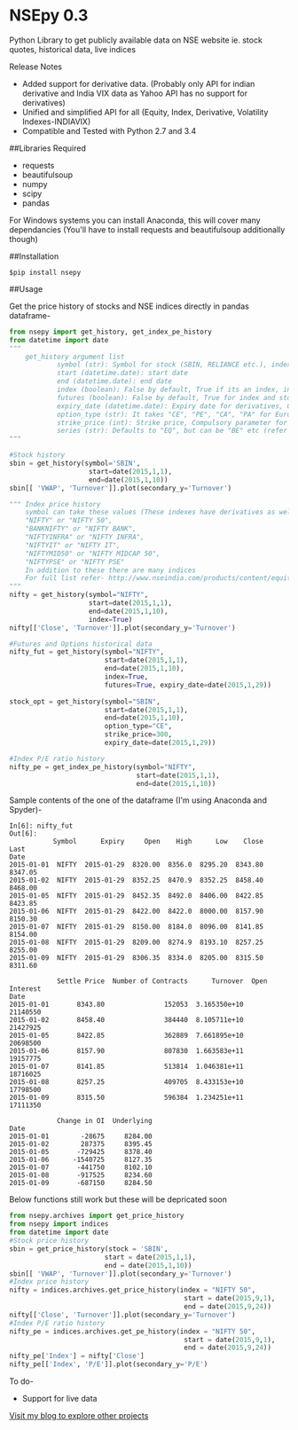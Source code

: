 # NSEpy 0.3
Python Library to get publicly available data on NSE website ie. stock quotes, historical data, live indices 

Release Notes
* Added support for derivative data. (Probably only API for indian derivative and India VIX data as Yahoo API has no support for derivatives)
* Unified and simplified API for all (Equity, Index, Derivative, Volatility Indexes-INDIAVIX)
* Compatible and Tested with Python 2.7 and 3.4

##Libraries Required
- requests
- beautifulsoup
- numpy 
- scipy
- pandas

For Windows systems you can install Anaconda, this will cover many dependancies (You'll have to install requests and beautifulsoup additionally though)

##Installation

```$pip install nsepy```

##Usage

Get the price history of stocks and NSE indices directly in pandas dataframe-
```python
from nsepy import get_history, get_index_pe_history
from datetime import date
"""
	get_history argument list
			symbol (str): Symbol for stock (SBIN, RELIANCE etc.), index (NIFTY, BANKNIFTY etc) or any security (Index names "NIFTY 50", "INDIAVIX" etc.
			start (datetime.date): start date 
            end (datetime.date): end date
            index (boolean): False by default, True if its an index, index futures or options and also for INDIAVIX
            futures (boolean): False by default, True for index and stock futures only (should not be set to True with option_type specified)
            expiry_date (datetime.date): Expiry date for derivatives, Compulsory parameter for futures and options
            option_type (str): It takes "CE", "PE", "CA", "PA" for European and American calls and puts
            strike_price (int): Strike price, Compulsory parameter for options
            series (str): Defaults to "EQ", but can be "BE" etc (refer NSE website for details)
"""

#Stock history
sbin = get_history(symbol='SBIN',
                    start=date(2015,1,1), 
                    end=date(2015,1,10))
sbin[[ 'VWAP', 'Turnover']].plot(secondary_y='Turnover')

"""	Index price history
	symbol can take these values (These indexes have derivatives as well)
	"NIFTY" or "NIFTY 50",
    "BANKNIFTY" or "NIFTY BANK",
    "NIFTYINFRA" or "NIFTY INFRA",
    "NIFTYIT" or "NIFTY IT",
    "NIFTYMID50" or "NIFTY MIDCAP 50",
    "NIFTYPSE" or "NIFTY PSE"
	In addition to these there are many indices
	For full list refer- http://www.nseindia.com/products/content/equities/indices/historical_index_data.htm
"""
nifty = get_history(symbol="NIFTY", 
                    start=date(2015,1,1), 
                    end=date(2015,1,10),
					index=True)
nifty[['Close', 'Turnover']].plot(secondary_y='Turnover')

#Futures and Options historical data
nifty_fut = get_history(symbol="NIFTY", 
						start=date(2015,1,1), 
						end=date(2015,1,10),
						index=True,
						futures=True, expiry_date=date(2015,1,29))
						
stock_opt = get_history(symbol="SBIN",
						start=date(2015,1,1), 
						end=date(2015,1,10),
						option_type="CE",
						strike_price=300,
						expiry_date=date(2015,1,29))

#Index P/E ratio history
nifty_pe = get_index_pe_history(symbol="NIFTY",
								start=date(2015,1,1), 
								end=date(2015,1,10))
```
Sample contents of the one of the dataframe (I'm using Anaconda and Spyder)-
```
In[6]: nifty_fut
Out[6]: 
           Symbol      Expiry     Open    High      Low    Close     Last  
Date                                                                        
2015-01-01  NIFTY  2015-01-29  8320.00  8356.0  8295.20  8343.80  8347.05   
2015-01-02  NIFTY  2015-01-29  8352.25  8470.9  8352.25  8458.40  8468.00   
2015-01-05  NIFTY  2015-01-29  8452.35  8492.0  8406.00  8422.85  8423.85   
2015-01-06  NIFTY  2015-01-29  8422.00  8422.0  8000.00  8157.90  8150.30   
2015-01-07  NIFTY  2015-01-29  8150.00  8184.0  8096.00  8141.85  8154.00   
2015-01-08  NIFTY  2015-01-29  8209.00  8274.9  8193.10  8257.25  8255.00   
2015-01-09  NIFTY  2015-01-29  8306.35  8334.0  8205.00  8315.50  8311.60   

            Settle Price  Number of Contracts      Turnover  Open Interest  
Date                                                                         
2015-01-01       8343.80               152053  3.165350e+10       21140550   
2015-01-02       8458.40               384440  8.105711e+10       21427925   
2015-01-05       8422.85               362889  7.661895e+10       20698500   
2015-01-06       8157.90               807830  1.663583e+11       19157775   
2015-01-07       8141.85               513814  1.046381e+11       18716025   
2015-01-08       8257.25               409705  8.433153e+10       17798500   
2015-01-09       8315.50               596384  1.234251e+11       17111350   

            Change in OI  Underlying  
Date                                  
2015-01-01        -28675     8284.00  
2015-01-02        287375     8395.45  
2015-01-05       -729425     8378.40  
2015-01-06      -1540725     8127.35  
2015-01-07       -441750     8102.10  
2015-01-08       -917525     8234.60  
2015-01-09       -687150     8284.50  
```


Below functions still work but these will be depricated soon
```python
from nsepy.archives import get_price_history
from nsepy import indices
from datetime import date
#Stock price history
sbin = get_price_history(stock = 'SBIN',
                        start = date(2015,1,1), 
                        end = date(2015,1,10))
sbin[[ 'VWAP', 'Turnover']].plot(secondary_y='Turnover')
#Index price history
nifty = indices.archives.get_price_history(index = "NIFTY 50", 
                                            start = date(2015,9,1), 
                                            end = date(2015,9,24))
nifty[['Close', 'Turnover']].plot(secondary_y='Turnover')
#Index P/E ratio history
nifty_pe = indices.archives.get_pe_history(index = "NIFTY 50", 
                                            start = date(2015,9,1), 
                                            end = date(2015,9,24))
nifty_pe['Index'] = nifty['Close']
nifty_pe[['Index', 'P/E']].plot(secondary_y='P/E')
```
To do-
* Support for live data


[Visit my blog to explore other projects](http://www.xerxys.in)
